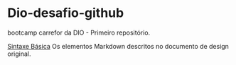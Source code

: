 # Dio-desafio-github
bootcamp carrefor da DIO - Primeiro repositório.


[Sintaxe Básica](https://www.markdownguide.org/basic-syntax/)
Os elementos Markdown descritos no documento de design original.
